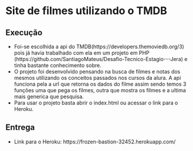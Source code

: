 # Site de filmes utilizando o TMDB

<h2>Execução</h2>
<ul>
  <li>Foi-se escolhida a api do TMDB(https://developers.themoviedb.org/3) pois já havia trabalhado com ela em um projeto em PHP (https://github.com/SantiagoMateus/Desafio-Tecnico-Estagio---Jera) e tinha bastante conhecimento sobre.</li>
  <li>O projeto foi desenvolvido pensando na busca de filmes e notas dos mesmos utilizando os conceitos passados nos cursos da alura. A api funciona pela a url que retorna os dados do filme assim sendo temos 3 funções uma que pega os filmes, outra que mostra os filmes e a ultima mais generica que pesquisa. </li>
  <li>Para usar o projeto basta abrir o index.html ou acessar o link para o Heroku.</li>
  
</ul>

<h2>Entrega</h2>
<ul>
  <li>Link para o Heroku: https://frozen-bastion-32452.herokuapp.com/</li>
</ul>
